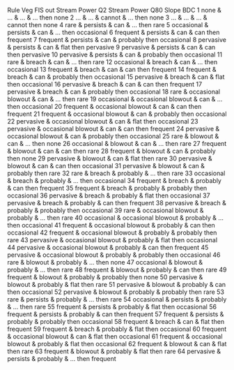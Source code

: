 Rule	Veg FIS out	 	Stream Power Q2	 	Stream Power Q80	 	Slope	 	BDC
1	none	&	…	&	…	&	…	then	none
2	…	&	…	&	cannot	&	…	then	none
3	…	&	…	&	…	&	cannot	then	none
4	rare	&	persists	&	can	&	…	then	rare
5	occasional	&	persists	&	can	&	…	then	occasional
6	frequent	&	persists	&	can	&	can	then	frequent
7	frequent	&	persists	&	can	&	probably	then	occasional
8	pervasive	&	persists	&	can	&	flat	then	pervasive
9	pervasive	&	persists	&	can	&	can	then	pervasive
10	pervasive	&	persists	&	can	&	probably	then	occasional
11	rare	&	breach	&	can	&	…	then	rare
12	occasional	&	breach	&	can	&	…	then	occasional
13	frequent	&	breach	&	can	&	can	then	frequent
14	frequent	&	breach	&	can	&	probably	then	occasional
15	pervasive	&	breach	&	can	&	flat	then	occasional
16	pervasive	&	breach	&	can	&	can	then	frequent
17	pervasive	&	breach	&	can	&	probably	then	occasional
18	rare	&	occasional blowout	&	can	&	…	then	rare
19	occasional	&	occasional blowout	&	can	&	…	then	occasional
20	frequent	&	occasional blowout	&	can	&	can	then	frequent
21	frequent	&	occasional blowout	&	can	&	probably	then	occasional
22	pervasive	&	occasional blowout	&	can	&	flat	then	occasional
23	pervasive	&	occasional blowout	&	can	&	can	then	frequent
24	pervasive	&	occasional blowout	&	can	&	probably	then	occasional
25	rare	&	blowout	&	can	&	…	then	none
26	occasional	&	blowout	&	can	&	…	then	rare
27	frequent	&	blowout	&	can	&	can	then	rare
28	frequent	&	blowout	&	can	&	probably	then	none
29	pervasive	&	blowout	&	can	&	flat	then	rare
30	pervasive	&	blowout	&	can	&	can	then	occasional
31	pervasive	&	blowout	&	can	&	probably	then	rare
32	rare	&	breach	&	probably	&	…	then	rare
33	occasional	&	breach	&	probably	&	…	then	occasional
34	frequent	&	breach	&	probably	&	can	then	frequent
35	frequent	&	breach	&	probably	&	probably	then	occasional
36	pervasive	&	breach	&	probably	&	flat	then	occasional
37	pervasive	&	breach	&	probably	&	can	then	frequent
38	pervasive	&	breach	&	probably	&	probably	then	occasional
39	rare	&	occasional blowout	&	probably	&	…	then	rare
40	occasional	&	occasional blowout	&	probably	&	…	then	occasional
41	frequent	&	occasional blowout	&	probably	&	can	then	occasional
42	frequent	&	occasional blowout	&	probably	&	probably	then	rare
43	pervasive	&	occasional blowout	&	probably	&	flat	then	occasional
44	pervasive	&	occasional blowout	&	probably	&	can	then	frequent
45	pervasive	&	occasional blowout	&	probably	&	probably	then	occasional
46	rare	&	blowout	&	probably	&	…	then	none
47	occasional	&	blowout	&	probably	&	…	then	rare
48	frequent	&	blowout	&	probably	&	can	then	rare
49	frequent	&	blowout	&	probably	&	probably	then	none
50	pervasive	&	blowout	&	probably	&	flat	then	rare
51	pervasive	&	blowout	&	probably	&	can	then	occasional
52	pervasive	&	blowout	&	probably	&	probably	then	rare
53	rare	&	persists	&	probably	&	…	then	rare
54	occasional	&	persists	&	probably	&	…	then	rare
55	frequent	&	persists	&	probably	&	flat	then	occasional
56	frequent	&	persists	&	probably	&	can	then	frequent
57	frequent	&	persists	&	probably	&	probably	then	occasional
58	frequent	&	breach	&	can	&	flat	then	frequent
59	frequent	&	breach	&	probably	&	flat	then	occasional
60	frequent	&	occasional blowout	&	can	&	flat	then	occasional
61	frequent	&	occasional blowout	&	probably	&	flat	then	occasional
62	frequent	&	blowout	&	can	&	flat	then	rare
63	frequent	&	blowout	&	probably	&	flat	then	rare
64	pervasive	&	persists	&	probably	&	…	then	frequent
